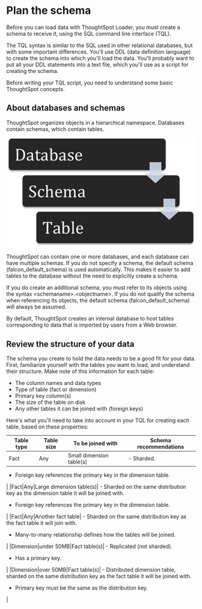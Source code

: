 # Plan the schema

Before you can load data with ThoughtSpot Loader, you must create a schema to receive it, using the SQL command line interface \(TQL\).

The TQL syntax is similar to the SQL used in other relational databases, but with some important differences. You'll use DDL \(data definition language\) to create the schema into which you'll load the data. You'll probably want to put all your DDL statements into a text file, which you'll use as a script for creating the schema.

Before writing your TQL script, you need to understand some basic ThoughtSpot concepts.

## About databases and schemas

ThoughtSpot organizes objects in a hierarchical namespace. Databases contain schemas, which contain tables.

 ![](../../images/namespace.png "Namespace diagram") 

ThoughtSpot can contain one or more databases, and each database can have multiple schemas. If you do not specify a schema, the default schema \(falcon\_default\_schema\) is used automatically. This makes it easier to add tables to the database without the need to explicitly create a schema.

If you do create an additional schema, you must refer to its objects using the syntax <schemaname\>.<objectname\>. If you do not qualify the schema when referencing its objects, the default schema \(falcon\_default\_schema\) will always be assumed.

By default, ThoughtSpot creates an internal database to host tables corresponding to data that is imported by users from a Web browser.

## Review the structure of your data

The schema you create to hold the data needs to be a good fit for your data. First, familiarize yourself with the tables you want to load, and understand their structure. Make note of this information for each table:

-   The column names and data types
-   Type of table \(fact or dimension\)
-   Primary key column\(s\)
-   The size of the table on disk
-   Any other tables it can be joined with \(foreign keys\)

Here's what you'll need to take into account in your TQL for creating each table, based on these properties:

|Table type|Table size|To be joined with|Schema recommendations|
|----------|----------|-----------------|----------------------|
|Fact|Any|Small dimension table\(s\)| -   Sharded.
-   Foreign key references the primary key in the dimension table.

 |
|Fact|Any|Large dimension table\(s\)| -   Sharded on the same distribution key as the dimension table it will be joined with.
-   Foreign key references the primary key in the dimension table.

 |
|Fact|Any|Another fact table| -   Sharded on the same distribution key as the fact table it will join with.
-   Many-to-many relationship defines how the tables will be joined.

 |
|Dimension|under 50MB|Fact table\(s\)| -   Replicated \(not sharded\).
-   Has a primary key.

 |
|Dimension|over 50MB|Fact table\(s\)| -   Distributed dimension table, sharded on the same distribution key as the fact table it will be joined with.
-   Primary key must be the same as the distribution key.

 |

